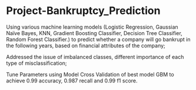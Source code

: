 # Project-Bankruptcy_Prediction
Using various machine learning models (Logistic Regression, Gaussian Naïve Bayes, KNN, Gradient Boosting Classifier, Decision Tree Classifier, Random Forest Classifier.) to predict whether a company will go bankrupt in the following years, based on financial attributes of the company; 

Addressed the issue of imbalanced classes, different importance of each type of misclassification; 

Tune Parameters using Model Cross Validation of best model GBM to achieve 0.99 accuracy, 0.987 recall and 0.99 f1 score.
